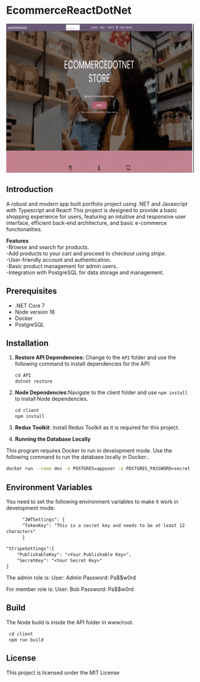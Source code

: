 # EcommerceReactDotNet
<img
                    src="https://github.com/andreshernandez92/andreshernandez92.github.io/blob/main/assets/Portfolio1.gif?raw=true"
                    class="img-fluid"
                    alt="Project Image"
                    width="600"
                    height="400"
                  />
## Introduction

 A robust and modern app built portfolio project using .NET and Javascript with Typescript and React! 
This project is designed to provide a basic shopping experience for users, featuring an intuitive and responsive user interface, 
efficient back-end architecture, and basic e-commerce functionalities.

**Features**
<br/>
-Browse and search for products.<br/>
-Add products to your cart and proceed to checkout using *stripe*.<br/>
-User-friendly account and authentication.<br/>
-Basic product management for admin users.<br/>
-Integration with PostgreSQL for data storage and management.<br/>

## Prerequisites

- .NET Core 7
- Node version 18
- Docker
- PostgreSQL

## Installation

1. **Restore API Dependencies:**
   Change to the `API` folder and use the following command to install dependencies for the API:

   ```shell
   cd API
   dotnet restore

2. **Node Dependencies**:Navigate to the client folder and use `npm install` to install Node dependencies.
     ```shell
   cd client
   npm install

3. **Redux Toolkit**: Install Redux Toolkit as it is required for this project.

4. **Running the Database Locally**

This program requires Docker to run in development mode. Use the following command to run the database locally in Docker:.

  ```bash
  docker run --name dev -e POSTGRES=appuser -e POSTGRES_PASSWORD=secret -p 5432:5432 -d postgres:latest
  ```


## Environment Variables
You need to set the following environment variables to make it work in development mode:
  ```shell
        "JWTSettings": {
        "TokenKey": "This is a secret key and needs to be at least 12 characters"
        }
```
```shell
"StripeSettings":{
    "PublishableKey": "<Your Publishable Key>",
    "SecretKey": "<Your Secret Key>"
}
```
The admin role is:
User: Admin
Password: Pa$$w0rd

For member role is:
User: Bob
Password: Pa$$w0rd

## Build
The Node build is inside the API folder in www/root.
  ```shell
   cd client
   npm run build
```
## License
This project is licensed under the MIT License
